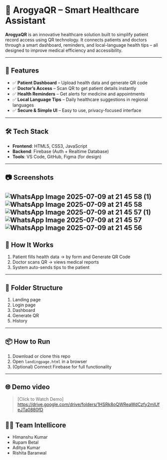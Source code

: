 # 🏥 ArogyaQR – Smart Healthcare Assistant

**ArogyaQR** is an innovative healthcare solution built to simplify patient record access using QR technology. It connects patients and doctors through a smart dashboard, reminders, and local-language health tips – all designed to improve medical efficiency and accessibility.

---

## 🚀 Features

- ✅ **Patient Dashboard** – Upload health data and generate QR code  
- ✅ **Doctor’s Access** – Scan QR to get patient details instantly  
- ✅ **Health Reminders** – Get alerts for medicine and appointments  
- ✅ **Local Language Tips** – Daily healthcare suggestions in regional languages  
- ✅ **Secure & Simple UI** – Easy to use, privacy-focused interface  

---

## 🛠️ Tech Stack

- **Frontend**: HTML5, CSS3, JavaScript  
- **Backend**: Firebase (Auth + Realtime Database)  
- **Tools**: VS Code, GitHub, Figma (for design)

---

## 📷 Screenshots 
![WhatsApp Image 2025-07-09 at 21 45 58 (1)](https://github.com/user-attachments/assets/43e664e0-0b52-4025-95ee-a72ea7bdd44c)
![WhatsApp Image 2025-07-09 at 21 45 58](https://github.com/user-attachments/assets/18dd52a6-21ff-4c97-bffb-ad8d9751181c)
![WhatsApp Image 2025-07-09 at 21 45 57 (1)](https://github.com/user-attachments/assets/0d82d0b8-9f50-4a40-861f-373da5190a38)
![WhatsApp Image 2025-07-09 at 21 45 57](https://github.com/user-attachments/assets/8fd07487-f1e4-4c58-be10-22f526870204)
![WhatsApp Image 2025-07-09 at 21 45 56](https://github.com/user-attachments/assets/9bd93a81-6dcd-4ef5-a819-536182320094)
---

## 🧠 How It Works

1. Patient fills health data → by form and Generate QR Code 
2. Doctor scans QR → views medical reports
3. System auto-sends tips to the patient  

---

## 📂 Folder Structure
1. Landing page
2. Login page
3. Dashboard
4. Generate QR
5. History

---

## 📦 How to Run

1. Download or clone this repo
2. Open `landingpage.html` in a browser
3. (Optional) Connect Firebase for full functionality

---
## 🌐 Demo video

> [Click to Watch Demo] https://drive.google.com/drive/folders/1HSRk8oQWReaWdCzfy2mlUfeJTa0880fD

## 👨‍💻 Team Intellicore

- Himanshu Kumar
- Rupam Betal
- Aditya Kumar
- Rishita Baranwal





